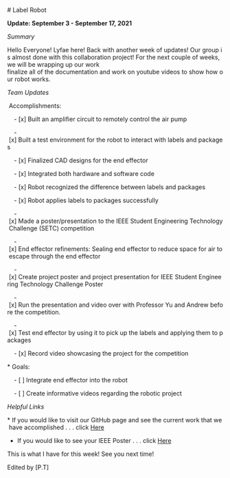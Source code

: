 # Label Robot

**Update: September 3 - September 17, 2021**

*Summary*

Hello Everyone! Lyfae here! Back with another week of updates! Our group is almost done with this collaboration project! For the next couple of weeks, we will be wrapping up our work finalize all of the documentation and work on youtube videos to show how our robot works. 

*Team Updates*

 Accomplishments: 

    - [x] Built an amplifier circuit to remotely control the air pump

    - [x] Built a test environment for the robot to interact with labels and packages

    - [x] Finalized CAD designs for the end effector    

    - [x] Integrated both hardware and software code 

    - [x] Robot recognized the difference between labels and packages

    - [x] Robot applies labels to packages successfully 

    - [x] Made a poster/presentation to the IEEE Student Engineering Technology Challenge (SETC) competition

    - [x] End effector refinements: Sealing end effector to reduce space for air to escape through the end effector

    - [x] Create project poster and project presentation for IEEE Student Engineering Technology Challenge Poster

    - [x] Run the presentation and video over with Professor Yu and Andrew before the competition. 

    - [x] Test end effector by using it to pick up the labels and applying them to packages

    - [x] Record video showcasing the project for the competition

* Goals: 

    - [ ] Integrate end effector into the robot

    - [ ] Create informative videos regarding the robotic project

*Helpful Links*

* If you would like to visit our GitHub page and see the current work that we have accomplished . . . click [Here](https://github.com/Lyfae/UAV_Robotics_Team)

* If you would like to see your IEEE Poster . . . click [Here]()

This is what I have for this week! See you next time!

Edited by [P.T]